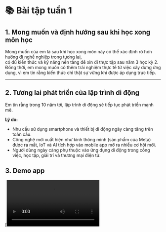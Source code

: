 # 📚 Bài tập tuần 1

## 1. Mong muốn và định hướng sau khi học xong môn học
Mong muốn của em là sau khi học xong môn này có thể xác định rõ hơn hướng đi nghề nghiệp trong tương lai,  
có đủ kiến thức và kỹ năng nền tảng để xin đi thực tập sau năm 3 học kỳ 2.  
Đồng thời, em mong muốn có thêm trải nghiệm thực tế từ việc xây dựng ứng dụng, vì em tin rằng kiến thức chỉ thật sự vững khi được áp dụng trực tiếp.

---

## 2. Tương lai phát triển của lập trình di động
Em tin rằng trong 10 năm tới, lập trình di động sẽ tiếp tục phát triển mạnh mẽ.  

**Lý do:**
- Nhu cầu sử dụng smartphone và thiết bị di động ngày càng tăng trên toàn cầu.  
- Công nghệ mới xuất hiện như kính thông minh (sản phẩm của Meta) được ra mắt, IoT và AI tích hợp vào mobile app mở ra nhiều cơ hội mới.  
- Người dùng ngày càng phụ thuộc vào ứng dụng di động trong công việc, học tập, giải trí và thương mại điện tử.  
## 3. Demo app 
[![Xem video](https://raw.githubusercontent.com/dinhtuandev/Mobile-Device-Programming/main/Bài%20tập%20Tuần%201/demovideoapp.mp4)
